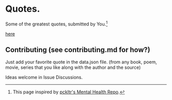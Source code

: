 # Quotes.
Some of the greatest quotes, submitted by You.[^1]

[here](https://jayshukla8.github.io/Quotes/)

## Contributing (see contributing.md for how?)
Just add your favorite quote in the data.json file. (from any book, poem, movie, series that you like along with the author and the source)

Ideas welcome in Issue Discussions.

[^1]: This page inspired by [pckltr's Mental Health Repo](https://github.com/pckltr/mental-health).
